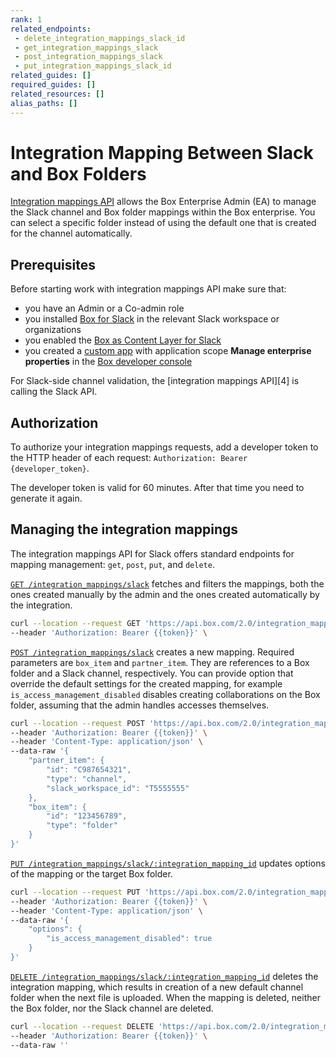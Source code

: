 ```yaml
---
rank: 1
related_endpoints:
 - delete_integration_mappings_slack_id
 - get_integration_mappings_slack
 - post_integration_mappings_slack
 - put_integration_mappings_slack_id
related_guides: []
required_guides: []
related_resources: []
alias_paths: []
---
```


# Integration Mapping Between Slack and Box Folders

[Integration mappings API][1] allows the Box Enterprise Admin (EA) to
manage the Slack channel and Box folder mappings within the Box enterprise.
You can select a specific folder instead of using the default one that is
created for the channel automatically.

## Prerequisites

Before starting work with integration mappings API make sure that:

- you have an Admin or a Co-admin role
- you installed [Box for Slack][2] in the relevant Slack workspace or
organizations
- you enabled the [Box as Content Layer for Slack][3] 
- you created a [custom app][4] with application scope **Manage enterprise properties** in the [Box developer console][5]

<Message info>
 For Slack-side channel validation, the [integration mappings API][4]
 is calling the Slack API.
</Message>

## Authorization

To authorize your integration mappings requests, add a developer token
to the HTTP header of each request: `Authorization: Bearer {developer_token}`.

<Message info>
 The developer token is valid for 60 minutes. After that time you need
 to generate it again.
</Message>

## Managing the integration mappings

The integration mappings API for Slack offers standard endpoints for mapping
management: `get`, `post`, `put`, and `delete`.

[`GET /integration_mappings/slack`][6] fetches and filters the mappings,
both the ones created manually by the admin and the ones created
automatically by the integration.


```bash
curl --location --request GET 'https://api.box.com/2.0/integration_mappings/slack?partner_item_id=C987654321&box_item_id=123456789' \
--header 'Authorization: Bearer {{token}}' \
```

[`POST /integration_mappings/slack`][7] creates a new mapping. Required
parameters are `box_item` and `partner_item`. They are references to a Box
folder and a Slack channel, respectively. 
You can provide option that override the default settings for the created
mapping, for example `is_access_management_disabled` disables creating
collaborations on the Box folder, assuming that the admin handles accesses
themselves.

```bash
curl --location --request POST 'https://api.box.com/2.0/integration_mappings/slack' \
--header 'Authorization: Bearer {{token}}' \
--header 'Content-Type: application/json' \
--data-raw '{
    "partner_item": {
        "id": "C987654321",
        "type": "channel",
        "slack_workspace_id": "T5555555"
    },
    "box_item": {
        "id": "123456789",
        "type": "folder"
    }
}'
```

[`PUT /integration_mappings/slack/:integration_mapping_id`][8] updates options
of the mapping or the target Box folder.


```bash
curl --location --request PUT 'https://api.box.com/2.0/integration_mappings/slack/512521' \
--header 'Authorization: Bearer {{token}}' \
--header 'Content-Type: application/json' \
--data-raw '{
    "options": {
        "is_access_management_disabled": true
    }
}'
```

[`DELETE /integration_mappings/slack/:integration_mapping_id`][9] deletes the
integration mapping, which results in creation
of a new default channel folder when the next file is uploaded.
When the mapping is deleted, neither the Box folder, nor the Slack channel
are deleted.


```bash
curl --location --request DELETE 'https://api.box.com/2.0/integration_mappings/slack/512521' \
--header 'Authorization: Bearer {{token}}' \
--data-raw ''
```

[1]: r://integration-mapping
[2]: https://support.box.com/hc/en-us/articles/360044195313-Installing-and-Using-the-Box-for-Slack-Integration
[3]: r://get-integration-mappings-slack
[4]: g://applications/custom-apps
[5]: https://app.box.com/developers/console
[6]: r://get-integration-mappings-slack
[7]: r://post-integration-mappings-slack
[8]: r://put-integration-mappings-slack
[9]: r://delete-integration-mappings-slack
